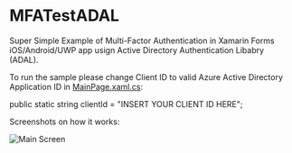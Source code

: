 # MFATestADAL
Super Simple Example of Multi-Factor Authentication in Xamarin Forms iOS/Android/UWP app usign Active Directory Authentication Libabry (ADAL).

To run the sample please change Client ID to valid Azure Active Directory Application ID in [MainPage.xaml.cs](MFATest/MainPage.xaml.cs):

public static string clientId = "INSERT YOUR CLIENT ID HERE";

Screenshots on how it works:

![Main Screen](MFATestADAL/img/iOS_MFA_1.jpg?raw=true)

